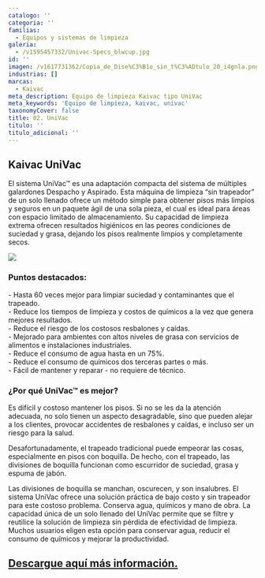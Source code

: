```yaml
---
catalogo: ''
categoria: ''
familias:
  - Equipos y sistemas de limpieza
galeria:
  - /v1595457332/Univac-Specs_blwcup.jpg
id: ''
imagen: /v1617731362/Copia_de_Dise%C3%B1o_sin_t%C3%ADtulo_20_i4gnla.png
industrias: []
marcas:
  - Kaivac
meta_description: Equipo de limpieza Kaivac tipo UniVac
meta_keywords: 'Equipo de limpieza, kaivac, univac'
taxonomyCover: false
title: 02. UniVac
titulo: ''
titulo_adicional: ''
---
```



## **Kaivac UniVac**

El sistema UniVac™ es una adaptación compacta del sistema de múltiples galardones Despacho y Aspirado. Esta máquina de limpieza “sin trapeador” de un solo llenado ofrece un método simple para obtener pisos más limpios y seguros en un paquete ágil de una sola pieza, el cual es ideal para áreas con espacio limitado de almacenamiento. Su capacidad de limpieza extrema ofrecen resultados higiénicos en las peores condiciones de suciedad y grasa, dejando los pisos realmente limpios y completamente secos.

![](https://res.cloudinary.com/novatec/v1595457501/f8a15d55-2d36-46b4-b516-2700e5f0d11d_bfvml6.png)

### **Puntos destacados:**

\- Hasta 60 veces mejor para limpiar suciedad y contaminantes que el trapeado.  
\- Reduce los tiempos de limpieza y costos de químicos a la vez que genera mejores resultados.  
\- Reduce el riesgo de los costosos resbalones y caídas.  
\- Mejorado para ambientes con altos niveles de grasa con servicios de alimentos e instalaciones industriales.  
\- Reduce el consumo de agua hasta en un 75%.  
\- Reduce el consumo de químicos dos terceras partes o más.  
\- Fácil de mantener y reparar - no requiere de técnico.

### **¿Por qué UniVac™ es mejor?**

Es difícil y costoso mantener los pisos. Si no se les da la atención adecuada, no solo tienen un aspecto desagradable, sino que pueden alejar a los clientes, provocar accidentes de resbalones y caídas, e incluso ser un riesgo para la salud.

Desafortunadamente, el trapeado tradicional puede empeorar las cosas, especialmente en pisos con boquilla. De hecho, con el trapeado, las divisiones de boquilla funcionan como escurridor de suciedad, grasa y espuma de jabón.

Las divisiones de boquilla se manchan, oscurecen, y son insalubres. El sistema UniVac ofrece una solución práctica de bajo costo y sin trapeador para este costoso problema. Conserva agua, químicos y mano de obra. La capacidad única de un solo llenado del UniVac permite que se filtre y reutilice la solución de limpieza sin pérdida de efectividad de limpieza. Muchos usuarios eligen esta opción para conservar agua, reducir el consumo de químicos y mejorar la productividad.

## [Descargue aquí más información.](https://synology01.novatec.cr:5001/d/f/560549775764666298)
